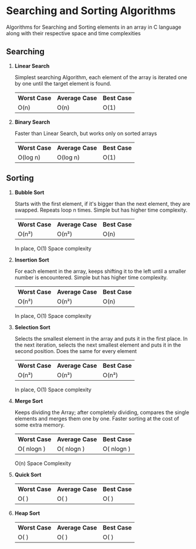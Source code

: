 <h1> Searching and Sorting Algorithms </h1>
<p> Algorithms for Searching and Sorting elements in an array in C language along with their respective space and time complexities</p>

<h2> Searching </h2>
<ol>
  <li><b> Linear Search </b> 
    <p>Simplest searching Algorithm, each element of the array is iterated one by one until the target element is found.</p>
    <table>
      <tr>
        <th>Worst Case</th>
        <th>Average Case</th>
        <th>Best Case</th>
      </tr>
      <tr>
        <td>O(n)</td>
        <td>O(n)</td>
        <td>O(1)</td>
      </tr>
    </table>
  </li>

  <li><b> Binary Search </b>
    <p>Faster than Linear Search, but works only on sorted arrays</p>
    <table>
      <tr>
        <th>Worst Case</th>
        <th>Average Case</th>
        <th>Best Case</th>
      </tr>
      <tr>
        <td>O(log n)</td>
        <td>O(log n)</td>
        <td>O(1)</td>
      </tr>
    </table>
  </li>
</ol>


<h2> Sorting </h2>
<ol>
  <li><b> Bubble Sort </b>
    <p> Starts with the first element, if it's bigger than the next element, they are swapped. Repeats loop n times. Simple but has higher time complexity. </p>
    <table>
      <tr>
        <th>Worst Case</th>
        <th>Average Case</th>
        <th>Best Case</th>
      </tr>
      <tr>
        <td>O(n²)</td>
        <td>O(n²)</td>
        <td>O(n)</td>
      </tr>
    </table>
    <p>In place, O(1) Space complexity</p>
  </li>
  
  <li><b> Insertion Sort </b>
    <p> For each element in the array, keeps shifting it to the left until a smaller number is encountered. Simple but has higher time complexity. </p>
    <table>
      <tr>
        <th>Worst Case</th>
        <th>Average Case</th>
        <th>Best Case</th>
      </tr>
      <tr>
        <td>O(n²)</td>
        <td>O(n²)</td>
        <td>O(n)</td>
      </tr>
    </table>
    <p>In place, O(1) Space complexity</p>
  </li>

  <li><b> Selection Sort </b>
    <p> Selects the smallest element in the array and puts it in the first place. In the next iteration, selects the next smallest element and puts it in the second position. Does the same for every element </p>
    <table>
      <tr>
        <th>Worst Case</th>
        <th>Average Case</th>
        <th>Best Case</th>
      </tr>
      <tr>
        <td>O(n²)</td>
        <td>O(n²)</td>
        <td>O(n²)</td>
      </tr>
    </table>
    <p>In place, O(1) Space complexity</p>
  </li>

  <li><b> Merge Sort </b>
    <p> Keeps dividing the Array; after completely dividing, compares the single elements and merges them one by one. Faster sorting at the cost of some extra memory. </p>
    <table>
      <tr>
        <th>Worst Case</th>
        <th>Average Case</th>
        <th>Best Case</th>
      </tr>
      <tr>
        <td>O( nlogn )</td>
        <td>O( nlogn )</td>
        <td>O( nlogn )</td>
      </tr>
    </table>
    <p> O(n) Space Complexity </p>
  </li>

  <li><b> Quick Sort </b>
    <table>
      <tr>
        <th>Worst Case</th>
        <th>Average Case</th>
        <th>Best Case</th>
      </tr>
      <tr>
        <td>O( )</td>
        <td>O( )</td>
        <td>O( )</td>
      </tr>
    </table>
  </li>

  <li><b> Heap Sort </b>
    <table>
      <tr>
        <th>Worst Case</th>
        <th>Average Case</th>
        <th>Best Case</th>
      </tr>
      <tr>
        <td>O( )</td>
        <td>O( )</td>
        <td>O( )</td>
      </tr>
    </table>
  </li>
</ol>
